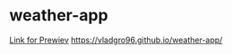 # weather-app

<a href="https://vladgro96.github.io/weather-app/" target="_blank" >Link for Prewiev</a>
https://vladgro96.github.io/weather-app/
